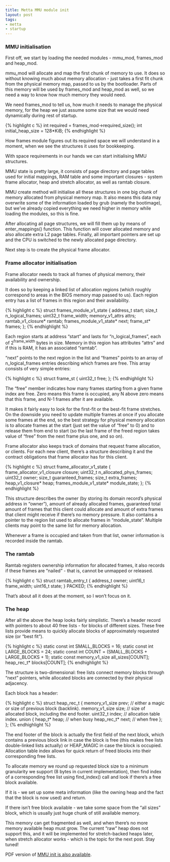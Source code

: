 ```yaml
--- 
title: Metta MMU module init
layout: post
tags: 
- metta
- startup
---
```

### MMU initialisation

First off, we start by loading the needed modules - mmu_mod, frames_mod and heap_mod.

mmu_mod will allocate and map the first chunk of memory to use. It does so without knowing much about memory allocation - just takes a first fit chunk from the physical memory map, passed to us by the bootloader. Parts of this memory will be used by frames_mod and heap_mod as well, so we need a way to know how much memory they would need.

We need frames_mod to tell us, how much it needs to manage the physical memory, for the heap we just assume some size that we would need dynamically during rest of startup.

{% highlight c %}
    int required = frames_mod->required_size();
    int initial_heap_size = 128*KiB;
{% endhighlight %}

How frames module figures out its required space we will understand in a moment, when we see the structures it uses for bookkeeping.

With space requirements in our hands we can start initialising MMU structures.

MMU state is pretty large, it consists of page directory and page tables used for initial mappings, RAM table and some important closures - system frame allocator, heap and stretch allocator, as well as ramtab closure.

MMU create method will initialise all these structures in one big chunk of memory allocated from physical memory map. It also means this data may overwrite some of the information loaded by grub (namely the bootimage), but weʼve already copied everything we need higher in memory while loading the modules, so this is fine.

After allocating all page structures, we will fill them up by means of enter_mappings() function. This function will cover allocated memory and also allocate extra L2 page tables. Finally, all important pointers are set up and the CPU is switched to the newly allocated page directory.

Next step is to create the physical frame allocator.

### Frame allocator initialisation

Frame allocator needs to track all frames of physical memory, their availability and ownership.

It does so by keeping a linked list of allocation regions (which roughly correspond to areas in the BIOS memory map passed to us). Each region entry has a list of frames in this region and their availability.

{% highlight c %}
struct frames_module_v1_state
{
    address_t start;
    size_t n_logical_frames;
    uint32_t frame_width;
    memory_v1_attrs attrs;
    ramtab_v1_closure* ramtab;
    frames_module_v1_state* next;
    frame_st* frames;
};
{% endhighlight %}

Each region starts at address “start” and lasts for “n_logical_frames”, each of 2<sup>frame_width</sup> bytes in size. Memory in this region has attributes “attrs” and if this is RAM, it has an associated “ramtab”.

“next” points to the next region in the list and “frames” points to an array of n_logical_frames entries describing which frames are free. This array consists of very simple entries:

{% highlight c %}
struct frame_st
{
    uint32_t free;
};
{% endhighlight %}

The “free” member indicates how many frames starting from a given frame index are free. Zero means this frame is occupied, any N above zero means that this frame, and N-1 frames after it are available.

It makes it fairly easy to look for the first-fit or the best-fit frame stretches. On the downside you need to update multiple frames at once if you allocate some frames at the end, so the best strategy for physical memory allocation is to allocate frames at the start (just set the value of “free” to 0) and to release them from end to start (so the last frame of the freed region takes value of “free” from the next frame plus one, and so on).

Frame allocator also keeps track of domains that request frame allocation, or clients.
For each new client, thereʼs a structure describing it and the contract obligations that frame allocator has for this client.

{% highlight c %}
struct frame_allocator_v1_state
{
    frame_allocator_v1_closure closure;
    uint32_t n_allocated_phys_frames;
    uint32_t owner;
    size_t guaranteed_frames;
    size_t extra_frames;
    heap_v1_closure* heap;
    frames_module_v1_state* module_state;
};
{% endhighlight %}

This structure describes the owner (by storing its domain recordʼs physical address in “owner”), amount of already allocated frames, guaranteed total amount of frames that this client could allocate and amount of extra frames that client might receive if thereʼs no memory pressure. It also contains a pointer to the region list used to allocate frames in “module_state”. Multiple clients may point to the same list for memory allocation.

Whenever a frame is occupied and taken from that list, owner information is recorded inside the ramtab.

### The ramtab

Ramtab registers ownership information for allocated frames, it also records if these frames are “nailed” - that is, cannot be unmapped or released.

{% highlight c %}
struct ramtab_entry_t
{
    address_t owner;
    uint16_t frame_width;
    uint16_t state;
} PACKED;
{% endhighlight %}

Thatʼs about all it does at the moment, so I wonʼt focus on it.

### The heap

After all the above the heap looks fairly simplistic. Thereʼs a header record with pointers to about 40 free lists - for blocks of different sizes. These free lists provide means to quickly allocate blocks of approximately requested size (or “best fit”).

{% highlight c %}
    static const int SMALL_BLOCKS = 16;
    static const int LARGE_BLOCKS = 24;
    static const int COUNT = (SMALL_BLOCKS + LARGE_BLOCKS + 1);
    static const memory_v1_size all_sizes[COUNT];
    heap_rec_t* blocks[COUNT];
{% endhighlight %}

The structure is two-dimensional: free lists connect memory blocks through “next” pointers, while allocated blocks are connected by their physical adjacency.

Each block has a header:

{% highlight c %}
struct heap_rec_t
{
    memory_v1_size prev;  // either a magic or size of previous block (backlink).
    memory_v1_size size;  // size of allocated block, including the end footer.
    uint32_t       index; // allocation table index.
    union {
        heap_t* heap; // when busy
        heap_rec_t* next; // when free
    };
};
{% endhighlight %}

The end footer of the block is actually the first field of the next block, which contains a previous block link in case the block is free (this makes free lists double-linked lists actually) or HEAP_MAGIC in case the block is occupied. Allocation table index allows for quick return of freed blocks into their corresponding free lists.

To allocate memory we round up requested block size to a minimum granularity we support (8 bytes in current implementation), then find index of a corresponding free list using find_index() call and look if thereʼs a free block available.

If it is - we set up some meta information (like the owning heap and the fact that the block is now used) and return.

If there isnʼt free block available - we take some space from the “all sizes” block, which is usually just huge chunk of still available memory.

This memory can get fragmented as well, and when thereʼs no more memory available heap must grow. The current “raw” heap does not support this, and it will be implemented for stretch-backed heaps later, when stretch allocator works - which is the topic for the next post. Stay tuned!

PDF version of [MMU init is also available](http://downloads.exquance.com/mmu_init.pdf).
